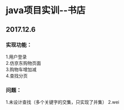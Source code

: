 ﻿# java项目实训--书店  
## 2017.12.6
### 实现功能：
1.用户登录<br> 
2.仿京东购物页面<br> 
3.购物车增加减<br> 
4.查找分页<br> 
### 问题：
1.未设计查找（多个关键字的交集，只实现了并集）
2.wei
